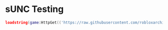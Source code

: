 # sUNC Testing
```lua
loadstring(game:HttpGet(('https://raw.githubusercontent.com/robloxarchives/Roblox-Debug-Scripts/main/sUNC%20Test'),true))()
```
